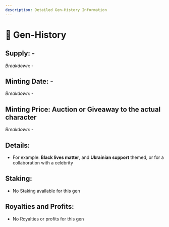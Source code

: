 ```yaml
---
description: Detailed Gen-History Information
---
```


# 👵 Gen-History

## Supply: -

_Breakdown_: -

## Minting Date: -

_Breakdown_: -

## Minting Price: Auction or Giveaway to the actual character

_Breakdown_: -

## Details:

* For example: **Black lives matter**, and **Ukrainian support** themed, or for a collaboration with a celebrity

## Staking:

* No Staking available for this gen

## Royalties and Profits:

* No Royalties or profits for this gen
